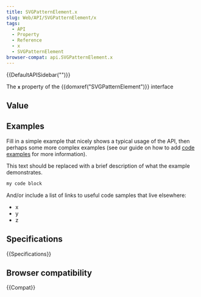 ```yaml
---
title: SVGPatternElement.x
slug: Web/API/SVGPatternElement/x
tags:
  - API
  - Property
  - Reference
  - x
  - SVGPatternElement
browser-compat: api.SVGPatternElement.x
---
```

{{DefaultAPISidebar("")}}

The **`x`** property of the {{domxref("SVGPatternElement")}} interface 

## Value



## Examples

Fill in a simple example that nicely shows a typical usage of the API, then perhaps some more complex examples (see our guide on how to add [code examples](/en-US/docs/MDN/Contribute/Structures/Code_examples) for more information).

This text should be replaced with a brief description of what the example demonstrates.

```js
my code block
```

And/or include a list of links to useful code samples that live elsewhere:

*   x
*   y
*   z

## Specifications

{{Specifications}}

## Browser compatibility

{{Compat}}


